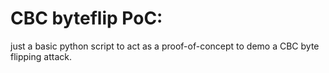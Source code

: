 # CBC byteflip PoC:

just a basic python script to act as a proof-of-concept to demo a CBC byte flipping attack.
